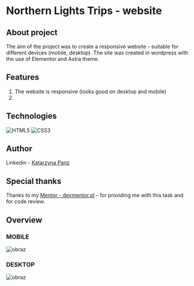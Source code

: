 # Northern Lights Trips - website

## About project
The aim of the project was to create a responsive website - suitable for different devices (mobile, desktop). 
The site was created in wordpress with the use of Elementor and Astra theme.

## Features
1. The website is responsive (looks good on desktop and mobile)
2. 

## Technologies
![HTML5](https://img.shields.io/badge/HTML5-E34F26?style=for-the-badge&logo=html5&logoColor=white)
![CSS3](https://img.shields.io/badge/CSS3-1572B6?style=for-the-badge&logo=css3&logoColor=white)

## Author
Linkedin - [Katarzyna Panz](https://www.linkedin.com/in/katarzyna-panz-584399228/)

## Special thanks
Thanks to my [Mentor - devmentor.pl](https://devmentor.pl/) – for providing me with this task and for code review.

## Overview
### MOBILE
![obraz](https://user-images.githubusercontent.com/91606497/232053774-5d529c2e-357c-415e-8e78-6c2569da45e5.png)
### DESKTOP
![obraz](https://user-images.githubusercontent.com/91606497/232053624-ab5d73ba-c1f7-434b-9136-b2e664b7bd85.png)

